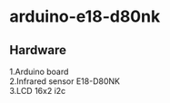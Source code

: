 # arduino-e18-d80nk
<h2>Hardware</h2>
1.Arduino board <br>
2.Infrared sensor E18-D80NK<br>
3.LCD 16x2 i2c <br>
